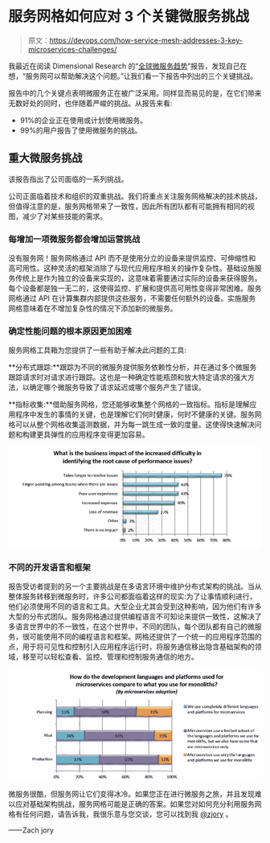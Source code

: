# 服务网格如何应对 3 个关键微服务挑战

> 原文：<https://devops.com/how-service-mesh-addresses-3-key-microservices-challenges/>

我最近在阅读 Dimensional Research 的“[全球微服务趋势](https://go.lightstep.com/global-microservices-trends-report-2018)”报告，发现自己在想，“服务网可以帮助解决这个问题。”让我们看一下报告中列出的三个关键挑战。

报告中的几个关键点表明微服务正在被广泛采用。同样显而易见的是，在它们带来无数好处的同时，也伴随着严峻的挑战。从报告来看:

*   91%的企业正在使用或计划使用微服务。
*   99%的用户报告了使用微服务的挑战。

## **重大微服务挑战**

该报告指出了公司面临的一系列挑战。

公司正面临着技术和组织的双重挑战。我们将重点关注服务网格解决的技术挑战，但值得注意的是，服务网格带来了一致性，因此所有团队都有可能拥有相同的视图，减少了对某些技能的需求。

### **每增加一项微服务都会增加运营挑战**

没有服务网！服务网格通过 API 而不是使用分立的设备来提供监控、可伸缩性和高可用性。这种灵活的框架消除了与现代应用程序相关的操作复杂性。基础设施服务传统上是作为独立的设备来实现的，这意味着需要通过实际的设备来获得服务。每个设备都是独一无二的，这使得监控、扩展和提供高可用性变得非常困难。服务网格通过 API 在计算集群内部提供这些服务，不需要任何额外的设备。实施服务网格意味着在不增加复杂性的情况下添加新的微服务。

### **确定性能问题的根本原因更加困难**

服务网格工具箱为您提供了一些有助于解决此问题的工具:

**分布式跟踪:**跟踪为不同的微服务提供服务依赖性分析，并在通过多个微服务跟踪请求时对请求进行跟踪。这也是一种确定性能瓶颈和放大特定请求的强大方法，以确定哪个微服务导致了请求延迟或哪个服务产生了错误。

**指标收集:**借助服务网格，您还能够收集整个网格的一致指标。指标是理解应用程序中发生的事情的关键，也是理解它们何时健康，何时不健康的关键。服务网格可以从整个网格收集遥测数据，并为每一跳生成一致的度量。这使得快速解决问题和构建更具弹性的应用程序变得更加容易。

**![](img/5fdbf13a817c76f740026c5bb1efb78b.png)**

### **不同的开发语言和框架**

报告受访者提到的另一个主要挑战是在多语言环境中维护分布式架构的挑战。当从整体服务转移到微服务时，许多公司都面临着这样的现实:为了让事情顺利进行，他们必须使用不同的语言和工具。大型企业尤其会受到这种影响，因为他们有许多大型的分布式团队。服务网格通过提供编程语言不可知论来提供一致性，这解决了多语言世界中的不一致性，在这个世界中，不同的团队，每个团队都有自己的微服务，很可能使用不同的编程语言和框架。网格还提供了一个统一的应用程序范围的点，用于将可见性和控制引入应用程序运行时，将服务通信移出隐含基础架构的领域，移至可以轻松查看、监控、管理和控制服务通信的地方。

![](img/012e237c7b80b7e83327dfefdac59d71.png)

微服务很酷，但服务网让它们变得冰冷。如果您正在进行微服务之旅，并且发现难以应对基础架构挑战，服务网格可能是正确的答案。如果您对如何充分利用服务网格有任何问题，请告诉我，我很乐意与您交谈，您可以找到我 [@zjory](https://twitter.com/zjory) 。

——Zach jory